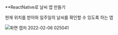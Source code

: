 **ReactNative로 날씨 앱 만들기

현재 위치를 받아와 일주일의 날씨를 확인할 수 있도록 하는 앱

![화면 캡처 2022-02-06 025041](https://user-images.githubusercontent.com/84860387/152676194-cd5580fb-656c-4e8d-8414-208ed9a97d16.png)
